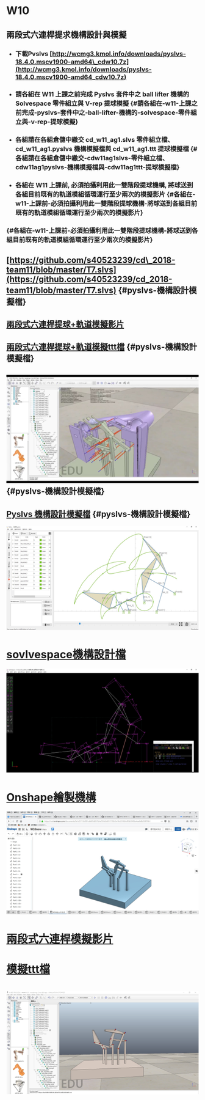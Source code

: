 # W10

## 兩段式六連桿提求機構設計與模擬

* ### 下載Pvslvs [http://wcmg3.kmol.info/downloads/pyslvs-18.4.0.mscv1900-amd64\_cdw10.7z](http://wcmg3.kmol.info/downloads/pyslvs-18.4.0.mscv1900-amd64_cdw10.7z)
* ### 請各組在 W11 上課之前完成 Pyslvs 套件中之 ball lifter 機構的 Solvespace 零件組立與 V-rep 提球模擬 {#請各組在-w11-上課之前完成-pyslvs-套件中之-ball-lifter-機構的-solvespace-零件組立與-v-rep-提球模擬}
* ### 各組請在各組倉儲中繳交 cd\_w11\_ag1.slvs 零件組立檔、cd\_w11\_ag1.pyslvs 機構模擬檔與 cd\_w11\_ag1.ttt 提球模擬檔 {#各組請在各組倉儲中繳交-cdw11ag1slvs-零件組立檔、cdw11ag1pyslvs-機構模擬檔與-cdw11ag1ttt-提球模擬檔}
* ### 各組在 W11 上課前, 必須拍攝利用此一雙階段提球機構, 將球送到各組目前既有的軌道模組循環運行至少兩次的模擬影片 {#各組在-w11-上課前-必須拍攝利用此一雙階段提球機構-將球送到各組目前既有的軌道模組循環運行至少兩次的模擬影片}

###  {#各組在-w11-上課前-必須拍攝利用此一雙階段提球機構-將球送到各組目前既有的軌道模組循環運行至少兩次的模擬影片}

## [https://github.com/s40523239/cd\_2018-team11/blob/master/T7.slvs](https://github.com/s40523239/cd_2018-team11/blob/master/T7.slvs) {#pyslvs-機構設計模擬檔}

## [兩段式六連桿提球+軌道模擬影片](https://www.youtube.com/watch?v=n6_t-ywbuyE&feature=youtu.be)

## [兩段式六連桿提球+軌道模擬ttt檔](https://github.com/s40523239/cd_2018-team11/blob/master/T11_W10_提球軌道.ttt) {#pyslvs-機構設計模擬檔}

## ![](/assets/W10提球軌道.jpg) {#pyslvs-機構設計模擬檔}

## [Pyslvs 機構設計模擬檔](https://github.com/s40523239/cd_2018-team11/blob/master/T7.pyslvs) {#pyslvs-機構設計模擬檔}

![](/assets/28585.jpg)

# [sovlvespace機構設計檔](https://github.com/s40523239/cd_2018-team11/blob/master/T7.slvs)

![](/assets/7477.jpg)

# [Onshape繪製機構](https://cad.onshape.com/documents/9a1d5711b2f01cdb0f5d8576/w/558c8a9517392c5e1fe32100/e/80b3049ba4aefa8b350f76b1)

![](/assets/W10_Onshape.jpg)

# [**兩段式六連桿模擬影片**](https://www.youtube.com/watch?v=NlTLLujV0q8)

# [模擬ttt檔](https://github.com/s40523238/cd2018/blob/master/模擬W10.ttt)

# ![](/assets/1529235991016.jpg)

# 



